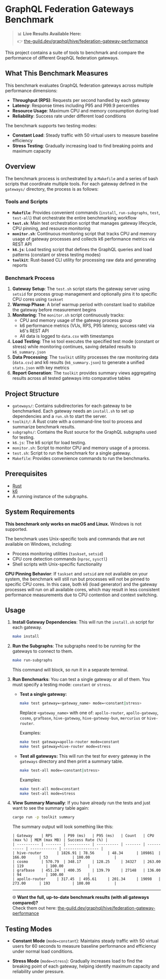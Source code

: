 # GraphQL Federation Gateways Benchmark

> 📊 **Live Results Available Here:**  
> 👉 [the-guild.dev/graphql/hive/federation-gateway-performance](http://the-guild.dev/graphql/hive/federation-gateway-performance)  

This project contains a suite of tools to benchmark and compare the performance of different GraphQL federation gateways.

## What This Benchmark Measures

This benchmark evaluates GraphQL federation gateways across multiple performance dimensions:

- **Throughput (RPS)**: Requests per second handled by each gateway
- **Latency**: Response times including P95 and P99.9 percentiles
- **Resource Usage**: Maximum CPU and memory consumption during load
- **Reliability**: Success rate under different load conditions

The benchmark supports two testing modes:
- **Constant Load**: Steady traffic with 50 virtual users to measure baseline efficiency
- **Stress Testing**: Gradually increasing load to find breaking points and maximum capacity

## Overview

The benchmark process is orchestrated by a `Makefile` and a series of bash scripts that coordinate multiple tools. For each gateway defined in the `gateways/` directory, the process is as follows:

### Tools and Scripts

- **`Makefile`**: Provides convenient commands (`install`, `run-subgraphs`, `test`, `test-all`) that orchestrate the entire benchmarking workflow
- **`test.sh`**: Main test orchestration script that manages gateway lifecycle, CPU pinning, and resource monitoring
- **`monitor.sh`**: Continuous monitoring script that tracks CPU and memory usage of gateway processes and collects k6 performance metrics via REST API
- **`k6.js`**: Load testing script that defines the GraphQL queries and load patterns (constant or stress testing modes)
- **`toolkit`**: Rust-based CLI utility for processing raw data and generating reports

### Benchmark Process

1.  **Gateway Setup**: The `test.sh` script starts the gateway server using `setsid` for process group management and optionally pins it to specific CPU cores using `taskset`
2.  **Warmup Phase**: A brief warmup period with constant load to stabilize the gateway before measurement begins
3.  **Monitoring**: The `monitor.sh` script continuously tracks:
     - CPU and memory usage of the gateway process group
     - k6 performance metrics (VUs, RPS, P95 latency, success rate) via k6's REST API
     - All data is logged to `data.csv` with timestamps
4.  **Load Testing**: The `k6` tool executes the specified test mode (constant or stress) while monitoring continues, saving detailed results to `k6_summary.json`
5.  **Data Processing**: The `toolkit` utility processes the raw monitoring data (`data.csv`) and k6 results (`k6_summary.json`) to generate a unified `stats.json` with key metrics
6.  **Report Generation**: The `toolkit` provides summary views aggregating results across all tested gateways into comparative tables

## Project Structure

- `gateways/`: Contains subdirectories for each gateway to be benchmarked. Each gateway needs an `install.sh` to set up dependencies and a `run.sh` to start the server.
- `toolkit/`: A Rust crate with a command-line tool to process and summarize benchmark results.
- `subgraphs/`: Contains the Rust source for the GraphQL subgraphs used for testing.
- `k6.js`: The k6 script for load testing.
- `monitor.sh`: Script to monitor CPU and memory usage of a process.
- `test.sh`: Script to run the benchmark for a single gateway.
- `Makefile`: Provides convenience commands to run the benchmarks.

## Prerequisites

- [Rust](https://www.rust-lang.org/tools/install)
- [k6](https://k6.io/docs/getting-started/installation/)
- A running instance of the subgraphs.

## System Requirements

**This benchmark only works on macOS and Linux.** Windows is not supported.

The benchmark uses Unix-specific tools and commands that are not available on Windows, including:
- Process monitoring utilities (`taskset`, `setsid`)
- CPU core detection commands (`nproc`, `sysctl`) 
- Shell scripts with Unix-specific functionality

**CPU Pinning Behavior**: If `taskset` and `setsid` are not available on your system, the benchmark will still run but processes will not be pinned to specific CPU cores. In this case, both k6 (load generator) and the gateway processes will run on all available cores, which may result in less consistent performance measurements due to CPU contention and context switching.

## Usage

1.  **Install Gateway Dependencies**:
    This will run the `install.sh` script for each gateway.
    ```bash
    make install
    ```

2.  **Run the Subgraphs**:
    The subgraphs need to be running for the gateways to connect to them.
    ```bash
    make run-subgraphs
    ```
    This command will block, so run it in a separate terminal.

3.  **Run Benchmarks**:
    You can test a single gateway or all of them. You must specify a testing mode: `constant` or `stress`.

    *   **Test a single gateway:**
        ```bash
        make test gateway=<gateway_name> mode=<constant|stress>
        ```
        Replace `<gateway_name>` with one of: `apollo-router`, `apollo-gateway`, `cosmo`, `grafbase`, `hive-gateway`, `hive-gateway-bun`, `mercurius` or `hive-router`.
        
        Examples:
        ```bash
        make test gateway=apollo-router mode=constant
        make test gateway=hive-router mode=stress
        ```

    *   **Test all gateways:**
        This will run the test for every gateway in the `gateways` directory and then print a summary table.
        ```bash
        make test-all mode=<constant|stress>
        ```
        
        Examples:
        ```bash
        make test-all mode=constant
        make test-all mode=stress
        ```

4.  **View Summary Manually**:
    If you have already run the tests and just want to see the summary table again:
    ```bash
    cargo run -p toolkit summary
    ```

    The summary output will look something like this:

    ```
    | Gateway    | RPS     | P99 (ms)   | P95 (ms)   | Count   | CPU (max %) | MEM (max MB) | Success Rate (%) |
    | ---------- | ------- | ---------- | ---------- | ------- | ----------- | ------------ | ---------------- |
    | hive-router       | 1826.91 | 78.56      | 48.34      | 109861  | 166.00      | 53           | 100.00           |
    | cosmo      | 570.79  | 348.17     | 128.25     | 34327   | 263.00      | 119          | 100.00           |
    | grafbase   | 451.24  | 400.35     | 139.79     | 27148   | 136.00      | 94           | 100.00           |
    | apollo-router     | 317.45  | 495.61     | 201.34     | 19098   | 273.00      | 193          | 100.00           |
    ```

     ---
    🌐 **Want the full, up-to-date benchmark results (with all gateways compared)?**  
    Check them out here: [the-guild.dev/graphql/hive/federation-gateway-performance](http://the-guild.dev/graphql/hive/federation-gateway-performance)  

## Testing Modes

- **Constant Mode** (`mode=constant`): Maintains steady traffic with 50 virtual users for 60 seconds to measure baseline performance and efficiency under normal load conditions.

- **Stress Mode** (`mode=stress`): Gradually increases load to find the breaking point of each gateway, helping identify maximum capacity and reliability under pressure.
